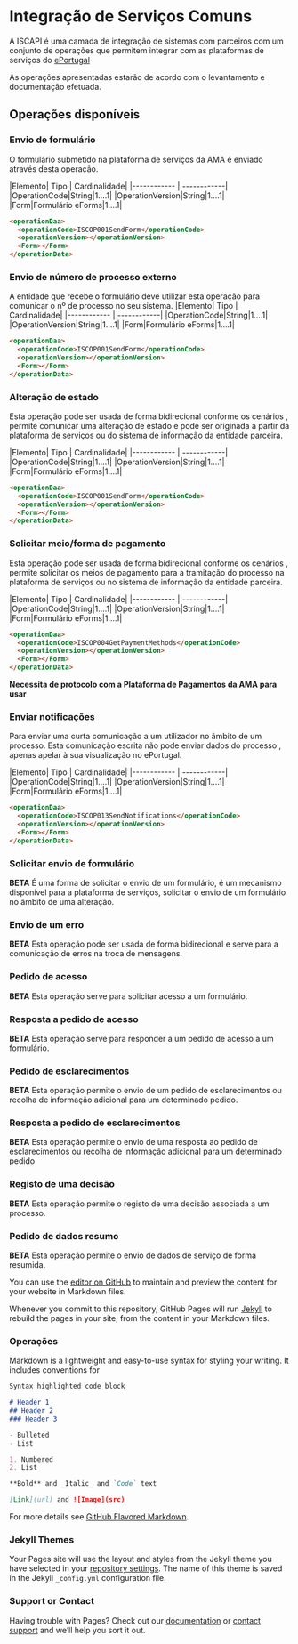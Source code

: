 # Integração de Serviços Comuns

A ISCAPI é uma camada de integração de sistemas com parceiros com um conjunto de operações que permitem integrar com as plataformas de serviços do [ePortugal](https://ePortugal.gov.pt)

As operações apresentadas estarão de acordo com o levantamento e documentação efetuada.


## Operações disponíveis


### Envio de formulário
O formulário submetido na plataforma de serviços da AMA é enviado através desta operação.


|Elemento| Tipo | Cardinalidade|
|------------ | ------------|
|OperationCode|String|1....1|
|OperationVersion|String|1....1|
|Form|Formulário eForms|1....1|

```markdown
<operationDaa>
  <operationCode>ISCOP001SendForm</operationCode>
  <operationVersion></operationVersion>
  <Form></Form>
</operationData>
```


### Envio de número de processo externo
A entidade que recebe o formulário deve utilizar esta operação para comunicar o nº de processo no seu sistema.
|Elemento| Tipo | Cardinalidade|
|------------ | ------------|
|OperationCode|String|1....1|
|OperationVersion|String|1....1|
|Form|Formulário eForms|1....1|

```markdown
<operationDaa>
  <operationCode>ISCOP001SendForm</operationCode>
  <operationVersion></operationVersion>
  <Form></Form>
</operationData>
```

### Alteração de estado
Esta operação pode ser usada de forma bidirecional conforme os cenários , permite comunicar uma alteração de estado e
pode ser originada a partir da plataforma de serviços ou do sistema de informação da entidade parceira.

|Elemento| Tipo | Cardinalidade|
|------------ | ------------|
|OperationCode|String|1....1|
|OperationVersion|String|1....1|
|Form|Formulário eForms|1....1|

```markdown
<operationDaa>
  <operationCode>ISCOP001SendForm</operationCode>
  <operationVersion></operationVersion>
  <Form></Form>
</operationData>
```

### Solicitar meio/forma de pagamento
Esta operação pode ser usada de forma bidirecional conforme os cenários , permite solicitar os meios de pagamento para a tramitação do processo na plataforma de serviços ou no sistema de informação da entidade parceira.

|Elemento| Tipo | Cardinalidade|
|------------ | ------------|
|OperationCode|String|1....1|
|OperationVersion|String|1....1|
|Form|Formulário eForms|1....1|

```markdown
<operationDaa>
  <operationCode>ISCOP004GetPaymentMethods</operationCode>
  <operationVersion></operationVersion>
  <Form></Form>
</operationData>
```

**Necessita de protocolo com a Plataforma de Pagamentos da AMA para usar**

### Enviar notificações
Para enviar uma curta comunicação a um utilizador no âmbito de um processo.
Esta comunicação escrita não pode enviar dados do processo , apenas apelar à sua visualização no ePortugal.

|Elemento| Tipo | Cardinalidade|
|------------ | ------------|
|OperationCode|String|1....1|
|OperationVersion|String|1....1|
|Form|Formulário eForms|1....1|

```markdown
<operationDaa>
  <operationCode>ISCOP013SendNotifications</operationCode>
  <operationVersion></operationVersion>
  <Form></Form>
</operationData>
```

### Solicitar envio de formulário
**BETA**
É uma forma de solicitar o envio de um formulário, é um mecanismo disponível para a plataforma de serviços,
solicitar o envio de um formulário no âmbito de uma alteração.



### Envio de um erro
**BETA**
Esta operação pode ser usada de forma bidirecional e serve para a comunicação de erros na troca de mensagens.



### Pedido de acesso
**BETA**
Esta operação serve para solicitar acesso a um formulário.


### Resposta a pedido de acesso
**BETA**
Esta operação serve para responder a um pedido de acesso a um formulário.

### Pedido de esclarecimentos
**BETA**
Esta operação permite o envio de um pedido de esclarecimentos ou recolha de informação adicional para um determinado pedido.

### Resposta a pedido de esclarecimentos
**BETA**
Esta operação permite o envio de uma resposta ao pedido de esclarecimentos ou recolha de informação adicional para um determinado pedido

### Registo de uma decisão
**BETA**
Esta operação permite o registo de uma decisão associada a um processo.

### Pedido de dados resumo
**BETA**
Esta operação permite o envio de dados de serviço de forma resumida.


You can use the [editor on GitHub](https://github.com/dsiama/iscapi/edit/master/index.md) to maintain and preview the content for your website in Markdown files.

Whenever you commit to this repository, GitHub Pages will run [Jekyll](https://jekyllrb.com/) to rebuild the pages in your site, from the content in your Markdown files.

### Operações

Markdown is a lightweight and easy-to-use syntax for styling your writing. It includes conventions for

```markdown
Syntax highlighted code block

# Header 1
## Header 2
### Header 3

- Bulleted
- List

1. Numbered
2. List

**Bold** and _Italic_ and `Code` text

[Link](url) and ![Image](src)
```

For more details see [GitHub Flavored Markdown](https://guides.github.com/features/mastering-markdown/).

### Jekyll Themes

Your Pages site will use the layout and styles from the Jekyll theme you have selected in your [repository settings](https://github.com/dsiama/iscapi/settings). The name of this theme is saved in the Jekyll `_config.yml` configuration file.

### Support or Contact

Having trouble with Pages? Check out our [documentation](https://help.github.com/categories/github-pages-basics/) or [contact support](https://github.com/contact) and we’ll help you sort it out.
